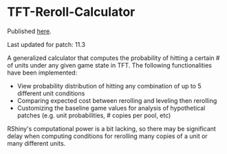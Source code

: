 # TFT-Reroll-Calculator

Published [here](https://harvestgolem.shinyapps.io/TFT-Reroll-Calculator/).

Last updated for patch: 11.3 

A generalized calculator that computes the probability of hitting a certain # of units under any given game state in TFT. 
The following functionalities have been implemented:
- View probability distribution of hitting any combination of up to 5 different unit conditions 
- Comparing expected cost between rerolling and leveling then rerolling
- Customizing the baseline game values for analysis of hypothetical patches (e.g. unit probabilities, # copies per pool, etc)

RShiny's computational power is a bit lacking, so there may be significant delay when computing conditions for rerolling many copies of a unit or many different units.
